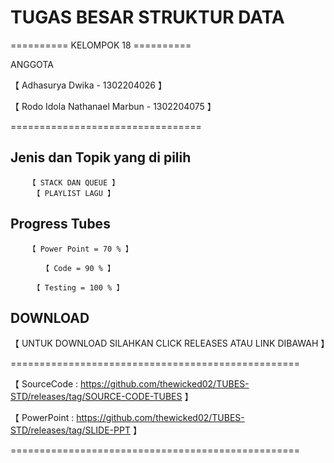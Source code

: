 # TUGAS BESAR STRUKTUR DATA

========== KELOMPOK 18 ==========

ANGGOTA 

【  Adhasurya Dwika - 1302204026 】

【 Rodo Idola Nathanael Marbun - 1302204075 】

=================================

## Jenis dan Topik yang di pilih

        【 STACK DAN QUEUE 】
         【 PLAYLIST LAGU 】

## Progress Tubes

        【 Power Point = 70 % 】

           【 Code = 90 % 】
           
         【 Testing = 100 % 】


## DOWNLOAD

  【 UNTUK DOWNLOAD SILAHKAN CLICK RELEASES ATAU LINK DIBAWAH 】    
         
==================================================    

 【 SourceCode : https://github.com/thewicked02/TUBES-STD/releases/tag/SOURCE-CODE-TUBES  】
 
 【 PowerPoint : https://github.com/thewicked02/TUBES-STD/releases/tag/SLIDE-PPT 】
 
==================================================
